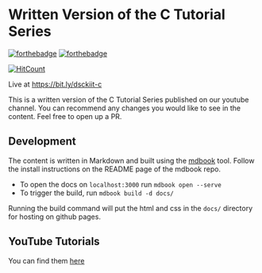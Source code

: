 # Written Version of the C Tutorial Series

[![forthebadge](https://forthebadge.com/images/badges/built-with-love.svg)](https://forthebadge.com) 
[![forthebadge](https://forthebadge.com/images/badges/made-with-c.svg)](https://forthebadge.com)

[![HitCount](http://hits.dwyl.com/DSC-KIIT/C-tutorials.svg)](http://hits.dwyl.com/DSC-KIIT/C-tutorials)

Live at https://bit.ly/dsckiit-c

This is a written version of the C Tutorial Series published on our youtube channel. You can recommend any changes you would like to see in the content. Feel free to open up a PR.

## Development

The content is written in Markdown and built using the [mdbook](https://github.com/rust-lang/mdBook) tool. Follow the install instructions on the README page of the mdbook repo. 

* To open the docs on `localhost:3000` run `mdbook open --serve`
* To trigger the build, run `mdbook build -d docs/`

Running the build command will put the html and css in the `docs/` directory for hosting on github pages.

## YouTube Tutorials

You can find them [here](https://www.youtube.com/playlist?list=PLT-AS3Wcy-pkPo1ECXgh1QZCor7CwqQDw)
